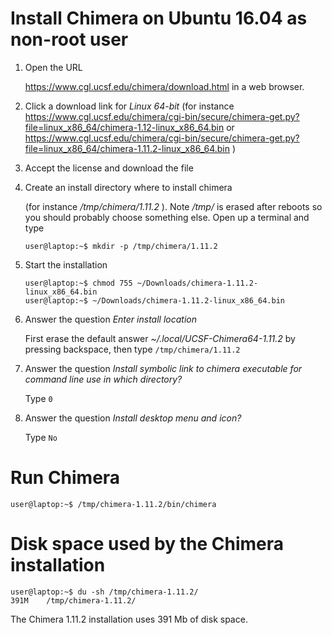 # Install Chimera on Ubuntu 16.04 as non-root user

1. Open the URL

   https://www.cgl.ucsf.edu/chimera/download.html in a web browser.

2. Click a download link for _Linux 64-bit_
   (for instance https://www.cgl.ucsf.edu/chimera/cgi-bin/secure/chimera-get.py?file=linux_x86_64/chimera-1.12-linux_x86_64.bin
   or https://www.cgl.ucsf.edu/chimera/cgi-bin/secure/chimera-get.py?file=linux_x86_64/chimera-1.11.2-linux_x86_64.bin )

3. Accept the license and download the file

4. Create an install directory where to install chimera 

   (for instance _/tmp/chimera/1.11.2_ ).
   Note _/tmp/_ is erased after reboots so you should probably choose something else.
   Open up a terminal and type

   ```
   user@laptop:~$ mkdir -p /tmp/chimera/1.11.2
   ```

5. Start the installation

   ```
   user@laptop:~$ chmod 755 ~/Downloads/chimera-1.11.2-linux_x86_64.bin
   user@laptop:~$ ~/Downloads/chimera-1.11.2-linux_x86_64.bin
   ```

6. Answer the question _Enter install location_

   First erase the default answer _~/.local/UCSF-Chimera64-1.11.2_ by pressing backspace, then type `/tmp/chimera/1.11.2`

7. Answer the question _Install symbolic link to chimera executable for command line use in which directory?_

   Type `0`

8. Answer the question _Install desktop menu and icon?_

   Type `No`

# Run Chimera

```
user@laptop:~$ /tmp/chimera-1.11.2/bin/chimera
```


# Disk space used by the Chimera installation


```
user@laptop:~$ du -sh /tmp/chimera-1.11.2/
391M    /tmp/chimera-1.11.2/
```

The Chimera 1.11.2 installation uses 391 Mb of disk space.

